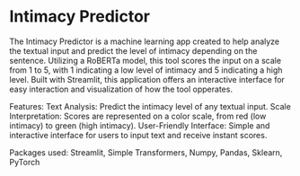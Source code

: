 # Intimacy Predictor
The Intimacy Predictor is a machine learning app created to help analyze the textual input and predict the level of intimacy depending on the sentence. Utilizing a RoBERTa model, this tool scores the input on a scale from 1 to 5, with 1 indicating a low level of intimacy and 5 indicating a high level. Built with Streamlit, this application offers an interactive interface for easy interaction and visualization of how the tool opperates.

Features:
Text Analysis: Predict the intimacy level of any textual input.
Scale Interpretation: Scores are represented on a color scale, from red (low intimacy) to green (high intimacy).
User-Friendly Interface: Simple and interactive interface for users to input text and receive instant scores.

Packages used:
Streamlit, Simple Transformers, Numpy, Pandas, Sklearn, PyTorch
